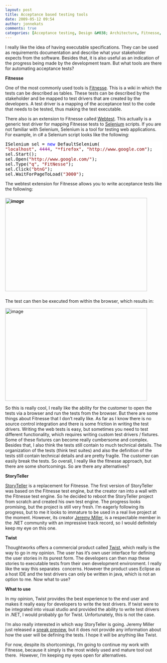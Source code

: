 ```yaml
---
layout: post
title: Acceptance based testing tools
date: 2009-05-12 09:54
author: jonnekats
comments: true
categories: [Acceptance testing, Design &#038; Architecture, Fitnesse, General, Selenium, StoryTeller, Twist]
---
```

<p>I really like the idea of having executable specifications. They can be used as requirements documentation and describe what your stakeholder expects from the software. Besides that, it is also useful as an indication of the progress being made by the development team. But what tools are there for automating acceptance tests?</p>  <p><strong>Fitnesse</strong></p>  <p>One of the most commonly used tools is <a href="http://www.fitnesse.org/" target="_blank">Fitnesse</a>. This is a wiki in which the tests can be described as tables. These tests can be described by the stakeholder and be mapped to test drivers that are created by the developers. A test driver is a mapping of the acceptance test to the code that needs to be tested, thus making the test executable.</p>  <p>There also is an extension to Fitnesse called <a href="http://www.fitnesse.info/webtest" target="_blank">Webtest</a>. This actually is a generic test driver for mapping Fitnesse tests to <a href="http://seleniumhq.org/" target="_blank">Selenium</a> scripts. If you are not familiar with Selenium, Selenium is a tool for testing web applications. For example, in c# a Selenium script looks like the following:</p>  <p>   <div style="display:inline;float:none;margin:0;padding:0;" id="scid:57F11A72-B0E5-49c7-9094-E3A15BD5B5E6:4e567043-72df-4287-9503-8bebc3ca1c40" class="wlWriterEditableSmartContent"><pre style="background-color:#FFFFFF;white-space:pre-wrap;overflow:auto;"><span style="color:#000000;">ISelenium sel </span><span style="color:#000000;">=</span><span style="color:#000000;"> </span><span style="color:#0000FF;">new</span><span style="color:#000000;"> DefaultSelenium(
</span><span style="color:#800000;">"</span><span style="color:#800000;">localhost</span><span style="color:#800000;">"</span><span style="color:#000000;">, </span><span style="color:#800080;">4444</span><span style="color:#000000;">, </span><span style="color:#800000;">"</span><span style="color:#800000;">*firefox</span><span style="color:#800000;">"</span><span style="color:#000000;">, </span><span style="color:#800000;">"</span><span style="color:#800000;">http://www.google.com</span><span style="color:#800000;">"</span><span style="color:#000000;">);
sel.Start();
sel.Open(</span><span style="color:#800000;">"</span><span style="color:#800000;">http://www.google.com/</span><span style="color:#800000;">"</span><span style="color:#000000;">);
sel.Type(</span><span style="color:#800000;">"</span><span style="color:#800000;">q</span><span style="color:#800000;">"</span><span style="color:#000000;">, </span><span style="color:#800000;">"</span><span style="color:#800000;">FitNesse</span><span style="color:#800000;">"</span><span style="color:#000000;">);
sel.Click(</span><span style="color:#800000;">"</span><span style="color:#800000;">btnG</span><span style="color:#800000;">"</span><span style="color:#000000;">);
sel.WaitForPageToLoad(</span><span style="color:#800000;">"</span><span style="color:#800000;">3000</span><span style="color:#800000;">"</span><span style="color:#000000;">);</span></pre><!-- Code inserted with Steve Dunn's Windows Live Writer Code Formatter Plugin.  http://dunnhq.com --></div>
</p>

<p>The webtest extension for Fitnesse allows you to write acceptance tests like the following:</p>

<h5><a href="http://jonnekats.files.wordpress.com/2009/05/image2.png" target="_blank"><img style="border-bottom:0;border-left:0;display:inline;border-top:0;border-right:0;" title="image" border="0" alt="image" src="http://jonnekats.files.wordpress.com/2009/05/image_thumb2.png" width="455" height="299" /></a> </h5>

<p>The test can then be executed from within the browser, which results in:</p>

<p><a href="http://jonnekats.files.wordpress.com/2009/05/image3.png" target="_blank"><img style="border-bottom:0;border-left:0;display:inline;border-top:0;border-right:0;" title="image" border="0" alt="image" src="http://jonnekats.files.wordpress.com/2009/05/image_thumb3.png" width="455" height="297" /></a> </p>

<p>So this is really cool, I really like the ability for the customer to open the tests via a browser and run the tests from the browser. But there are some things about Fitnesse that I don’t really like. As far as I know there is no source control integration and there is some friction in writing the test drivers. Writing the web tests is easy, but sometimes you need to test different functionality, which requires writing custom test drivers / fixtures. Some of these fixtures can become really cumbersome and complex. Besides that, I also think the tests still contain to much technical details. The organization of the tests (think test suites) and also the definition of the tests still contain technical details and are pretty fragile. The customer can easily break the tests. So overall, I really like the fitnesse approach, but there are some shortcomings. So are there any alternatives? </p>

<p><strong>StoryTeller</strong></p>

<p><a href="http://storyteller.tigris.org/" target="_blank">StoryTeller</a> is a replacement for Fitnesse. The first version of StoryTeller was based on the Fitnesse test engine, but the creator ran into a wall with the Fitnesse test engine. So he decided to reboot the StoryTeller project from scratch and created his own test engine. The progress looks promising, but the project is still very fresh. I’m eagerly following its progress, but to me it looks to immature to be used in a real live project at the moment. However, its creator <a href="http://codebetter.com/blogs/jeremy.miller/default.aspx" target="_blank">Jeremy Miller</a>, is a respectable member in the .NET community with an impressive track record, so I would definitely keep my eye on this one.</p>

<p><strong>Twist</strong></p>

<p>Thoughtworks offers a commercial product called <a href="http://studios.thoughtworks.com/twist-agile-test-automation" target="_blank">Twist</a>, which really is the way to go in my opinion. The user has it’s own user interface for defining the user stories in its purest form. The developers can then map these stories to executable tests from their own development environment. I really like the way this separates&#160; concerns. However the product uses Eclipse as a host IDE and the test drivers can only be written in java, which is not an option to me. Now what to use?</p>

<p><strong>What to use</strong></p>

<p>In my opinion, Twist provides the best experience to the end user and makes it really easy for developers to write the test drivers. If twist were to be integrated into visual studio and provided the ability to write test drivers in .NET, I would probably go for Twist. Unfortunately, this is not the case. </p>

<p>I’m also really interested in which way StoryTeller is going. Jeremy Miller just released a <a href="http://codebetter.com/blogs/jeremy.miller/archive/2009/05/11/sneek-peek-at-storyteller-i-e-my-fitnesse-killer-for-net.aspx" target="_blank">sneak preview</a>, but it does not provide any information about how the user will be defining the tests. I hope it will be anything like Twist. </p>

<p>For now, despite its shortcomings, I’m going to continue my work with Fitnesse, because it simply is the most widely used and mature tool out there.&#160; However, I’m keeping my eyes open for alternatives.&#160; </p>

